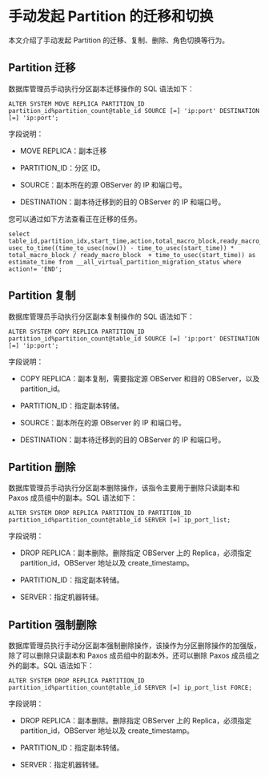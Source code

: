手动发起 Partition 的迁移和切换 
==========================================

本文介绍了手动发起 Partition 的迁移、复制、删除、角色切换等行为。

Partition 迁移 
---------------------------------

数据库管理员手动执行分区副本迁移操作的 SQL 语法如下：

```unknow
ALTER SYSTEM MOVE REPLICA PARTITION_ID partition_id%partition_count@table_id SOURCE [=] 'ip:port' DESTINATION [=] 'ip:port';
```



字段说明：

* MOVE REPLICA：副本迁移

  

* PARTITION_ID：分区 ID。

  

* SOURCE：副本所在的源 OBServer 的 IP 和端口号。

  

* DESTINATION：副本待迁移到的目的 OBServer 的 IP 和端口号。

  




您可以通过如下方法查看正在迁移的任务。

```unknow
select table_id,partition_idx,start_time,action,total_macro_block,ready_macro_block/total_macro_block, usec_to_time((time_to_usec(now()) - time_to_usec(start_time)) * total_macro_block / ready_macro_block  + time_to_usec(start_time)) as estimate_time from __all_virtual_partition_migration_status where action!= 'END';
```



Partition 复制 
---------------------------------

数据库管理员手动执行分区副本复制操作的 SQL 语法如下：

```unknow
ALTER SYSTEM COPY REPLICA PARTITION_ID partition_id%partition_count@table_id SOURCE [=] 'ip:port' DESTINATION [=] 'ip:port';
```



字段说明：

* COPY REPLICA：副本复制，需要指定源 OBServer 和目的 OBServer，以及 partition_id。

  

* PARTITION_ID：指定副本转储。

  

* SOURCE：副本所在的源 OBserver 的 IP 和端口号。

  

* DESTINATION：副本待迁移到的目的 OBServer 的 IP 和端口号。

  




Partition 删除 
---------------------------------

数据库管理员手动执行分区副本删除操作，该指令主要用于删除只读副本和 Paxos 成员组中的副本。SQL 语法如下：

```unknow
ALTER SYSTEM DROP REPLICA PARTITION_ID PARTITION_ID partition_id%partition_count@table_id SERVER [=] ip_port_list;
```



字段说明：

* DROP REPLICA：副本删除。删除指定 OBServer 上的 Replica，必须指定 partition_id，OBServer 地址以及 create_timestamp。

  

* PARTITION_ID：指定副本转储。

  

* SERVER：指定机器转储。

  




Partition 强制删除 
-----------------------------------

数据库管理员执行手动分区副本强制删除操作，该操作为分区删除操作的加强版，除了可以删除只读副本和 Paxos 成员组中的副本外，还可以删除 Paxos 成员组之外的副本。SQL 语法如下：

```unknow
ALTER SYSTEM DROP REPLICA PARTITION_ID partition_id%partition_count@table_id SERVER [=] ip_port_list FORCE;
```



字段说明：

* DROP REPLICA：副本删除。删除指定 OBServer 上的 Replica，必须指定 partition_id，OBServer 地址以及 create_timestamp。

  

* PARTITION_ID：指定副本转储。

  

* SERVER：指定机器转储。

  



